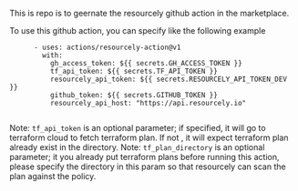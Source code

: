 This is repo is to geernate the resourcely github action in the marketplace.

To use this github action, you can specify like the following example

```
      - uses: actions/resourcely-action@v1
        with:
          gh_access_token: ${{ secrets.GH_ACCESS_TOKEN }}
          tf_api_token: ${{ secrets.TF_API_TOKEN }}
          resourcely_api_token: ${{ secrets.RESOURCELY_API_TOKEN_DEV }}
          github_token: ${{ secrets.GITHUB_TOKEN }}
          resourcely_api_host: "https://api.resourcely.io"
          
 ```

Note: `tf_api_token` is an optional parameter; if specified, it will go to terraform cloud to fetch terraform plan. If not , it will expect terraform plan already exist in the directory.
Note: `tf_plan_directory` is an optional parameter; it you already put terraform plans before running this action, please specify the directory in this param so that resourcely can scan the plan against the policy.